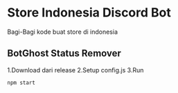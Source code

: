 # Store Indonesia Discord Bot
Bagi-Bagi kode buat store di indonesia

## BotGhost Status Remover
1.Download dari release
2.Setup config.js
3.Run
```shell
npm start
```
